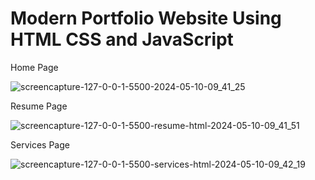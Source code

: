 # Modern Portfolio Website Using HTML CSS and JavaScript

Home Page

![screencapture-127-0-0-1-5500-2024-05-10-09_41_25](https://github.com/chiragsharma15/Resume/assets/109455472/824afd79-d664-4e7d-b7dd-a2098fbced98)


Resume Page

![screencapture-127-0-0-1-5500-resume-html-2024-05-10-09_41_51](https://github.com/chiragsharma15/Resume/assets/109455472/9f162c83-7928-433d-af99-65da750acba2)


Services Page 

![screencapture-127-0-0-1-5500-services-html-2024-05-10-09_42_19](https://github.com/chiragsharma15/Resume/assets/109455472/bbe8212c-b9f1-48e3-9f78-9dbb9e26365d)

